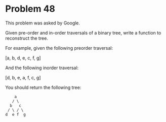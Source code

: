 # Problem 48

This problem was asked by Google.

Given pre-order and in-order traversals of a binary tree, write a function to reconstruct the tree.

For example, given the following preorder traversal:

[a, b, d, e, c, f, g]

And the following inorder traversal:

[d, b, e, a, f, c, g]

You should return the following tree:

```
    a
   / \
  b   c
 / \ / \
d  e f  g
```
